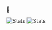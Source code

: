 🤡 

<!-- Here are some ideas to get you started:

- 🔭 I’m currently working on ...
- 🌱 I’m currently learning ...
- 👯 I’m looking to collaborate on ...
- 🤔 I’m looking for help with ...
- 💬 Ask me about ...
- 📫 How to reach me: ...
- 😄 Pronouns: ...
- ⚡ Fun fact: ...
-->
<!-- <img align="center" src="https://raw.githubusercontent.com/4rknova/4rknova/main/banner.png">
<div>
  <!-- <a href="https://www.4rknova.com/feed.xml" target="blank"> -->


 <img alt="Stats" aligh="right" src="https://github-readme-stats.vercel.app/api?username=kaizer1&theme=vision-friendly-dark&hide_border=false&include_all_commits=false&count_private=true" alt="kaizer1" />
<!--![](https://github-readme-streak-stats.herokuapp.com/?user=kaizer1&theme=dark&hide_border=true)<br/> -->
 <img alt="Stats" aligh="right" src="https://github-readme-stats.vercel.app/api/top-langs?username=kaizer1&show_icons=true&locale=en&layout=compact&theme=vision-friendly-dark" alt="kaizer1" />

<!-- BLOG-POST-LIST:START -->
<!-- - Google Play https://play.google.com/store/apps/dev?id=7075717207923460142 -->
<!-- url to blog games https://www.4rknova.com//blog/2025/09/21/blob-3d --> 
<!-- BLOG-POST-LIST:END -->
